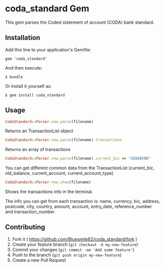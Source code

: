 # coda_standard Gem

This gem parses the Coded statement of account (CODA) bank standard.
## Installation

Add this line to your application's Gemfile:

```
gem 'coda_standard'
```

And then execute:

    $ bundle

Or install it yourself as:

    $ gem install coda_standard

## Usage

```ruby
CodaStandard::Parser.new.parse(filename)
```

Returns an TransactionList object

```ruby
CodaStandard::Parser.new.parse(filename).transactions
```

Returns an array of transactions

```ruby
CodaStandard::Parser.new.parse(filename).current_bic => "GEBABEBB"
```

You can get different common data from the TransactionList (current_bic, old_balance, current_account, current_account_type)

```ruby
CodaStandard::Parser.new.show(filename)
```

Shows the transactions info in the terminal.

The info you can get from each transaction is: name, currency, bic, address, postcode, city, country, amount, account, entry_date, reference_number and transaction_number.

## Contributing

1. Fork it ( https://github.com/Bluesmile82/coda_standard/fork )
2. Create your feature branch (`git checkout -b my-new-feature`)
3. Commit your changes (`git commit -am 'Add some feature'`)
4. Push to the branch (`git push origin my-new-feature`)
5. Create a new Pull Request
